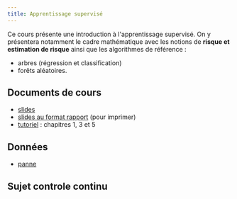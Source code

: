 ```yaml
---
title: Apprentissage supervisé
---
```


Ce cours présente une introduction à l'apprentissage supervisé. On y présentera notamment le cadre mathématique avec les notions de **risque et estimation de risque** ainsi que les algorithmes de référence : 

- arbres (régression et classification)
- forêts aléatoires.

## Documents de cours

- [slides](classif_sup.pdf)
- [slides au format rapport](classif_sup_article2021.pdf) (pour imprimer)
- [tutoriel](https://lrouviere.github.io/TUTO_ML/) : chapitres 1, 3 et 5

<!---
- [compléments sur les arbres](complements_arbres.pdf)
- [compléments sur les forêts aléatoires](complements_forets.pdf)
--->



## Données

- [panne](panne.txt)


## Sujet controle continu

<!---
- [Février 2019](devoir_fevrier2019.pdf)
--->